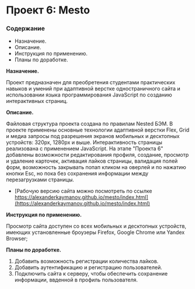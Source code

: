 # Проект 6: Mesto

### Содержание
* Назначение.
* Описание.
* Инструкция по применению.
* Планы по доработке.

**Назначение.**

Проект предназначен для преобретения студентами практических навыков и умений при адаптивной верстке одностраничного сайта и использовании языка программирования JavaScript по созданию интерактивных страниц.

**Описание.**

Файловая структура проекта создана по правилам Nested БЭМ. В проекте применены основные технологии адаптивной верстки Flex, Grid и медиа запросы под разрешения экранов мобильных и десктопных устройств: 320px, 1280px и выше. Интерактивность страницы реализована с применением JavaScript. На этапе "Проекта 6" добавлены возможности редактирования профиля, создание, просмотр и удаление карточек, активация лайков страницы, валидация полей форм, возможность закрывать попап кликом на оверлей и по нажатию кнопки Esc, но пока без сохранения информации между перезагрузками страницы.

* [Рабочую версию сайта можно посмотреть по ссылке https://alexanderkaymanov.github.io/mesto/index.html](https://alexanderkaymanov.github.io/mesto/index.html)

**Инструкция по применению.**

Просмотр сайта доступен со всех мобильных и десктопных устройств, имеющих установленные броузеры Firefox, Google Chrome или Yandex Browser;

**Планы по доработке.**

1. Добавить возможность регистрации количества лайков.
2. Добавить аутентификацию и регистрацию пользователей.
3. Подключить сайта к серверу, чтобы обеспечить сохранение информации, ввденной в профиль пользователя.

